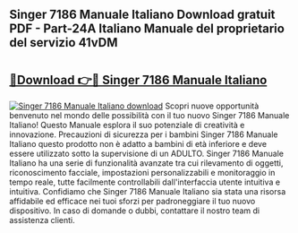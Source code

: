 ## Singer 7186 Manuale Italiano Download gratuit PDF - Part-24A Italiano Manuale del proprietario del servizio 41vDM

# <h2><a href="http://dfco3u.blite.top/?on=Singer+7186+Manuale+Italiano">🔗Download 👉🔴 Singer 7186 Manuale Italiano</a></h2>

[![Singer 7186 Manuale Italiano download](https://i.imgur.com/lujVjoI.png)](http://dfco3u.blite.top/?on=Singer+7186+Manuale+Italiano)
Scopri nuove opportunità benvenuto nel mondo delle possibilità con il tuo nuovo Singer 7186 Manuale Italiano! Questo Manuale esplora il suo potenziale di creatività e innovazione. Precauzioni di sicurezza per i bambini Singer 7186 Manuale Italiano questo prodotto non è adatto a bambini di età inferiore e deve essere utilizzato sotto la supervisione di un ADULTO. Singer 7186 Manuale Italiano ha una serie di funzionalità avanzate tra cui rilevamento di oggetti, riconoscimento facciale, impostazioni personalizzabili e monitoraggio in tempo reale, tutte facilmente controllabili dall'interfaccia utente intuitiva e intuitiva. Confidiamo che Singer 7186 Manuale Italiano sia stata una risorsa affidabile ed efficace nei tuoi sforzi per padroneggiare il tuo nuovo dispositivo. In caso di domande o dubbi, contattare il nostro team di assistenza clienti.
